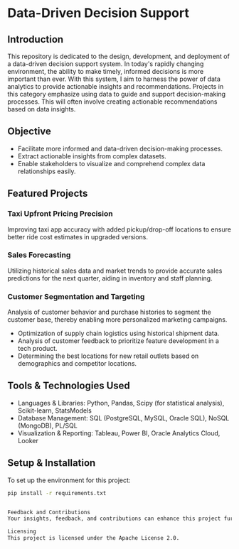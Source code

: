 # Data-Driven Decision Support

## Introduction

This repository is dedicated to the design, development, and deployment of a data-driven decision support system. In today's rapidly changing environment, the ability to make timely, informed decisions is more important than ever. With this system, I aim to harness the power of data analytics to provide actionable insights and recommendations.
Projects in this category emphasize using data to guide and support decision-making processes. This will often involve creating actionable recommendations based on data insights.

## Objective

- Facilitate more informed and data-driven decision-making processes.
- Extract actionable insights from complex datasets.
- Enable stakeholders to visualize and comprehend complex data relationships easily.

## Featured Projects

### Taxi Upfront Pricing Precision
Improving taxi app accuracy with added pickup/drop-off locations to ensure better ride cost estimates in upgraded versions.

### Sales Forecasting 

Utilizing historical sales data and market trends to provide accurate sales predictions for the next quarter, aiding in inventory and staff planning.

### Customer Segmentation and Targeting

Analysis of customer behavior and purchase histories to segment the customer base, thereby enabling more personalized marketing campaigns.

- Optimization of supply chain logistics using historical shipment data.
- Analysis of customer feedback to prioritize feature development in a tech product.
- Determining the best locations for new retail outlets based on demographics and competitor locations.

## Tools & Technologies Used
- Languages & Libraries: Python, Pandas, Scipy (for statistical analysis), Scikit-learn, StatsModels
- Database Management: SQL (PostgreSQL, MySQL, Oracle SQL), NoSQL (MongoDB), PL/SQL
- Visualization & Reporting: Tableau, Power BI, Oracle Analytics Cloud, Looker


## Setup & Installation

To set up the environment for this project:
```bash
pip install -r requirements.txt


Feedback and Contributions
Your insights, feedback, and contributions can enhance this project further. Feel free to open an issue or submit a pull request if you identify areas of improvement or have innovative ideas to share.

Licensing
This project is licensed under the Apache License 2.0.
